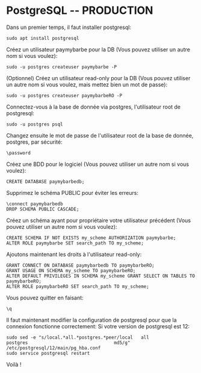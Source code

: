 # PostgreSQL -- PRODUCTION
Dans un premier temps, il faut installer postgresql:
```
sudo apt install postgresql
```

Créez un utilisateur paymybarbe pour la DB (Vous pouvez utiliser un autre nom si vous voulez):
```
sudo -u postgres createuser paymybarbe -P
```

(Optionnel) Créez un utilisateur read-only pour la DB (Vous pouvez utiliser un autre nom si vous voulez, mais mettez bien un mot de passe):
```
sudo -u postgres createuser paymybarbeRO -P
```

Connectez-vous à la base de donnée via postgres, l'utilisateur root de postgresql:
```
sudo -u postgres psql
```

Changez ensuite le mot de passe de l'utilisateur root de la base de donnée, postgres, par sécurité:
```
\password
```

Créez une BDD pour le logiciel (Vous pouvez utiliser un autre nom si vous voulez):
```
CREATE DATABASE paymybarbedb;
```

Supprimez le schéma PUBLIC pour éviter les erreurs:
```
\connect paymybarbedb
DROP SCHEMA PUBLIC CASCADE;
```

Créez un schéma ayant pour propriétaire votre utilisateur précédent (Vous pouvez utiliser un autre nom si vous voulez):
```
CREATE SCHEMA IF NOT EXISTS my_scheme AUTHORIZATION paymybarbe;
ALTER ROLE paymybarbe SET search_path TO my_scheme;
```

Ajoutons maintenant les droits à l'utilisateur read-only:
```
GRANT CONNECT ON DATABASE paymybarbedb TO paymybarbeRO;
GRANT USAGE ON SCHEMA my_scheme TO paymybarbeRO;
ALTER DEFAULT PRIVILEGES IN SCHEMA my_scheme GRANT SELECT ON TABLES TO paymybarbeRO;
ALTER ROLE paymybarbeRO SET search_path TO my_scheme;
```

Vous pouvez quitter en faisant:
```
\q
```

Il faut maintenant modifier la configuration de postgresql pour que la connexion fonctionne correctement:
Si votre version de postgresql est 12:
```
sudo sed -e "s/local.*all.*postgres.*peer/local   all             postgres                                md5/g" /etc/postgresql/12/main/pg_hba.conf 
sudo service postgresql restart
```

Voilà !

## 